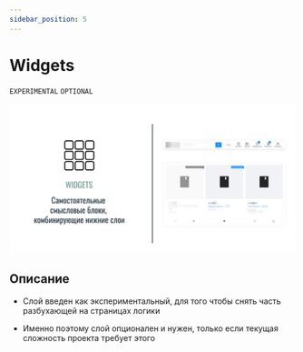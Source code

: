 ```yaml
---
sidebar_position: 5
---
```


# Widgets

`EXPERIMENTAL` `OPTIONAL`

![widgets-themed-bordered](/img/layers/widgets.png)

## Описание

- Слой введен как экспериментальный, для того чтобы снять часть разбухающей на страницах логики

- Именно поэтому слой опционален и нужен, только если текущая сложность проекта требует этого
